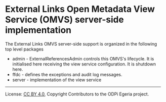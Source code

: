 <!-- SPDX-License-Identifier: CC-BY-4.0 -->
<!-- Copyright Contributors to the ODPi Egeria project. -->

# External Links Open Metadata View Service (OMVS) server-side implementation

The External Links OMVS server-side support is organized in the following top level packages 

* admin -  ExternalReferencesAdmin controls this OMVS's lifecycle. It is initialised here receiving the view service configuration. It is shutdown here.
* ffdc - defines the exceptions and audit log messages.
* server - implementation of the view service

----
License: [CC BY 4.0](https://creativecommons.org/licenses/by/4.0/),
Copyright Contributors to the ODPi Egeria project.